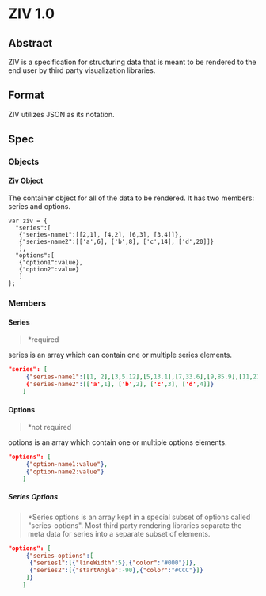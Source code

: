 # ZIV 1.0

## Abstract

ZIV is a specification for structuring data that is meant to be rendered to the end user by third party visualization libraries.

## Format

ZIV utilizes JSON as its notation.

## Spec

### Objects

#### Ziv Object

The container object for all of the data to be rendered. It has two members: series and options.

```
var ziv = {
  "series":[
   {"series-name1":[[2,1], [4,2], [6,3], [3,4]]},
   {"series-name2":[['a',6], ['b',8], ['c',14], ['d',20]]}
   ],
  "options":[
   {"option1":value},
   {"option2":value}
   ]
};
```

### Members

#### Series

>*required

series is an array which can contain one or multiple series elements.

```json
"series": [
     {"series-name1":[[1, 2],[3,5.12],[5,13.1],[7,33.6],[9,85.9],[11,219.9]],
     {"series-name2":[['a',1], ['b',2], ['c',3], ['d',4]]}
    ]
```

#### Options

>*not required

options is an array which contain one or multiple options elements.

```json
"options": [
     {"option-name1:value"},
     {"option-name2:value"}
    ]
```

##### Series Options

>*Series options is an array kept in a special subset of options called "series-options". Most third party rendering libraries separate the meta data for series into a separate subset of elements.

```json
"options": [
     {"series-options":[
      {"series1":[{"lineWidth":5},{"color":"#000"}]},
      {"series2":[{"startAngle":-90},{"color":"#CCC"}]} 
     ]}
    ]
```
